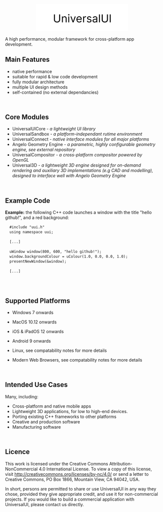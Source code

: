 <p align="center">
  <img src="Media/UUI-Logo-Wide.png" width="300" title="uUI Logo">
</p>

A high performance, modular framework for cross-platform app development.

<h2>Main Features</h2>

- native performance
- suitable for rapid & low code development
- fully modular architecture
- multiple UI design methods
- self-contained (no external dependancies)

<br>

<h2>Core Modules</h2>

- UniversalUICore - <i> a lightweight UI library</i>
- UniversalSandbox - <i> a platform-independant rutime environment</i>
- UniversalConnect - <i> native interface modules for all major platforms </i>
- Angelo Geometry Engine - <i> a parametric, highly configurable geometry engine, see external repository</i>
- UniversalCompositor - <i> a cross-platform compositor powered by OpenGL</i>
- Universal3D - <i> a lightweight 3D engine designed for on-demand rendering and auxiliary 3D implementations (e.g CAD and modelling), designed to interface well with Angelo Geometry Engine</i>

<br>

<h2>Example Code</h2>

**Example:** the following C++ code launches a window with the title "hello github!", and a red background:

~~~
  #include "uui.h"
  using namespace uui;
  
  [...]
  
  uWindow window(800, 600, "hello github!");
  window.backgroundColour = uColour(1.0, 0.0, 0.0, 1.0);
  presentNewWindow(&window);
  
  [...]
  
~~~

<br>

<h2>Supported Platforms</h2>

- Windows 7 onwards

- MacOS 10.12 onwards

- iOS & iPadOS 12 onwards

- Android 9 onwards

- Linux, see compatability notes for more details

- Modern Web Browsers, see compatability notes for more details

<br>

<h2>Intended Use Cases</h2>

Many, including:

- Cross-platform and native mobile apps
- Lightweight 3D applications, for low to high-end devices.
- Porting existing C++ frameworks to other platforms
- Creative and production software
- Manufacturing software

<br>

<h2>Licence</h2>

This work is licensed under the Creative Commons Attribution-NonCommercial 4.0 International License. To view a copy of this license, visit http://creativecommons.org/licenses/by-nc/4.0/ or send a letter to Creative Commons, PO Box 1866, Mountain View, CA 94042, USA.

In short, persons are permitted to share or use UniversalUI in any way they chose, provided they give appropriate credit, and use it for non-commercial projects. If you would like to build a commercial application with UniversalUI, please contact us directly.
